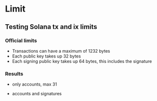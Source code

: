 # Limit

## Testing Solana tx and ix limits

### Official limits

- Transactions can have a maximum of 1232 bytes
- Each public key takes up 32 bytes
- Each signing public key takes up 64 bytes, this includes the signature

### Results

- only accounts, max 31

- accounts and signatures